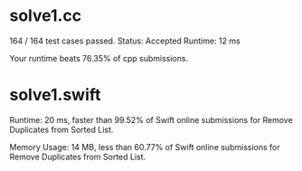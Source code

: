 # solve1.cc
 
164 / 164 test cases passed.
Status: Accepted
Runtime: 12 ms

Your runtime beats 76.35% of cpp submissions.

# solve1.swift

Runtime: 20 ms, faster than 99.52% of Swift online submissions for Remove Duplicates from Sorted List.

Memory Usage: 14 MB, less than 60.77% of Swift online submissions for Remove Duplicates from Sorted List.

